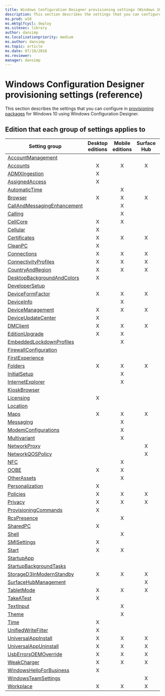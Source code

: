 ```yaml
---
title: Windows Configuration Designer provisioning settings (Windows 10)
description: This section describes the settings that you can configure in provisioning packages for Windows 10 using Windows Configuration Designer.
ms.prod: w10
ms.mktglfcycl: deploy
ms.sitesec: library
author: dansimp
ms.localizationpriority: medium
ms.author: dansimp
ms.topic: article
ms.date: 07/19/2018
ms.reviewer: 
manager: dansimp
---
```


# Windows Configuration Designer provisioning settings (reference)

This section describes the settings that you can configure in [provisioning packages](../provisioning-packages/provisioning-packages.md) for Windows 10 using Windows Configuration Designer. 

## Edition that each group of settings applies to

| Setting group | Desktop editions | Mobile editions | Surface Hub | HoloLens | IoT Core |
| --- | :---: | :---: | :---: | :---: | :---: |
[AccountManagement](wcd-accountmanagement.md) |  |  |  | X |  |
| [Accounts](wcd-accounts.md) | X | X | X | X | X |
| [ADMXIngestion](wcd-admxingestion.md) | X | | | | |
| [AssignedAccess](wcd-assignedaccess.md) | X |  | | X | |
| [AutomaticTime](wcd-automatictime.md) | | X | | | |
| [Browser](wcd-browser.md) | X | X | X |  |  |
| [CallAndMessagingEnhancement](wcd-callandmessagingenhancement.md) | | X | | | |
| [Calling](wcd-calling.md) | | X | | | |
| [CellCore](wcd-cellcore.md) | X | X | | | |
| [Cellular](wcd-cellular.md) | X |  |  |  |  |
| [Certificates](wcd-certificates.md) | X | X | X | X | X |
| [CleanPC](wcd-cleanpc.md) | X |  |  |  |  |
| [Connections](wcd-connections.md) | X | X | X |  |  |
| [ConnectivityProfiles](wcd-connectivityprofiles.md) | X | X | X | X |  |
| [CountryAndRegion](wcd-countryandregion.md) | X | X | X |  |  |
| [DesktopBackgroundAndColors](wcd-desktopbackgroundandcolors.md) | X |  |  |  |  |
| [DeveloperSetup](wcd-developersetup.md) |  |  |  | X |  |
| [DeviceFormFactor](wcd-deviceformfactor.md) |  X | X | X |  |  |
| [DeviceInfo](wcd-deviceinfo.md) | | X | | | |
| [DeviceManagement](wcd-devicemanagement.md) |  X | X | X | X |  |
| [DeviceUpdateCenter](wcd-deviceupdatecenter.md) | X |  |  |  |  |
| [DMClient](wcd-dmclient.md) | X | X | X |  | X |
| [EditionUpgrade](wcd-editionupgrade.md) | X | X |  | X |  |
| [EmbeddedLockdownProfiles](wcd-embeddedlockdownprofiles.md) |  | X |  |  |  |
| [FirewallConfiguration](wcd-firewallconfiguration.md) |  |  |  |  | X |
| [FirstExperience](wcd-firstexperience.md) |  |  |  | X |  |
| [Folders](wcd-folders.md) |X | X | X |  |  |
| [InitialSetup](wcd-initialsetup.md) |  | X |  |  |  |
| [InternetExplorer](wcd-internetexplorer.md) |  | X |  |  |  |
| [KioskBrowser](wcd-kioskbrowser.md) |  |  |  |  | X |
| [Licensing](wcd-licensing.md) | X |  |  |  |  |
| [Location](wcd-location.md) |  |  |  |  | X |
| [Maps](wcd-maps.md) |X | X | X |  |  |
| [Messaging](wcd-messaging.md) |  | X |  |  |  |
| [ModemConfigurations](wcd-modemconfigurations.md) |  | X |  |  |  |
| [Multivariant](wcd-multivariant.md) |  | X |  |  |  |
| [NetworkProxy](wcd-networkproxy.md) |  |  | X |  |  |
| [NetworkQOSPolicy](wcd-networkqospolicy.md) |  |  | X |  |  |
| [NFC](wcd-nfc.md) |  | X |  |  |  |
| [OOBE](wcd-oobe.md) | X | X |  |  |  |
| [OtherAssets](wcd-otherassets.md) |  | X |  |  |  |
| [Personalization](wcd-personalization.md) | X |  |  |  |  |
| [Policies](wcd-policies.md) | X | X | X | X | X |
| [Privacy](wcd-folders.md) |X | X | X |  | X |
| [ProvisioningCommands](wcd-provisioningcommands.md) | X |  |  |  |  |
| [RcsPresence](wcd-rcspresence.md) |  | X |  |  |  |
| [SharedPC](wcd-sharedpc.md) | X |  |  |  |  |
| [Shell](wcd-shell.md) |  | X |  |  |  |
| [SMISettings](wcd-smisettings.md) | X |  |  |  |  |
| [Start](wcd-start.md) | X | X |  |  |  |
| [StartupApp](wcd-startupapp.md) |  |  |  |  | X |
| [StartupBackgroundTasks](wcd-startupbackgroundtasks.md) |  |  |  |  | X |
| [StorageD3InModernStandby](wcd-storaged3inmodernstandby.md) |X | X | X |  | X |
| [SurfaceHubManagement](wcd-surfacehubmanagement.md) |  |  |  X  |  |  |
| [TabletMode](wcd-tabletmode.md) |X | X | X |  |  |
| [TakeATest](wcd-takeatest.md) | X |  |  |  |  |
| [TextInput](wcd-textinput.md) |  | X |  |  |  |
| [Theme](wcd-theme.md) |  | X |  |  |  |
| [Time](wcd-time.md) | X |  |  |  |  |
| [UnifiedWriteFilter](wcd-unifiedwritefilter.md) | X |  |  |  | X |
| [UniversalAppInstall](wcd-universalappinstall.md) | X | X | X |  | X |
| [UniversalAppUninstall](wcd-universalappuninstall.md) | X | X | X |  | X |
| [UsbErrorsOEMOverride](wcd-usberrorsoemoverride.md) | X | X | X |  |  |
| [WeakCharger](wcd-weakcharger.md) |X | X | X |  |  |
| [WindowsHelloForBusiness](wcd-windowshelloforbusiness.md) | X |  |  |  |  |
| [WindowsTeamSettings](wcd-windowsteamsettings.md) |  |  | X |  |  |
| [Workplace](wcd-workplace.md) |X | X | X |  | X |


